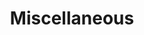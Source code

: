 ---
permalink: /technical-reference/miscellaneous/
layout: default
title: Miscellaneous
nav_order: 11
parent: Technical Reference
---